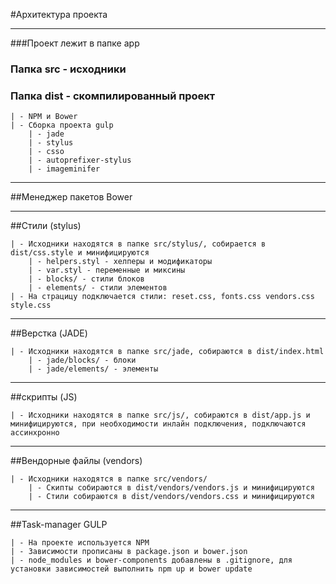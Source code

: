 #Архитектура проекта   

************************************************************************************
###Проект лежит в папке app  
  
### Папка src - исходники  
### Папка dist - скомпилированный проект  
	| - NPM и Bower  
	| - Сборка проекта gulp  
		| - jade  
		| - stylus  
		| - csso  
		| - autoprefixer-stylus  
		| - imageminifer  


************************************************************************************

##Менеджер пакетов Bower  

************************************************************************************

##Стили (stylus)  

	| - Исходники находятся в папке src/stylus/, собирается в dist/css.style и минифицируются  
		| - helpers.styl - хелперы и модификаторы  
		| - var.styl - переменные и миксины  
		| - blocks/ - стили блоков  
		| - elements/ - стили элементов  
	| - На страцицу подключается стили: reset.css, fonts.css vendors.css style.css  

************************************************************************************

##Верстка (JADE)  
  
	| - Исходники находятся в папке src/jade, собираются в dist/index.html  
		| - jade/blocks/ - блоки  
		| - jade/elements/ - элементы  

************************************************************************************

##скрипты (JS)  
  
	| - Исходники находятся в папке src/js/, собираются в dist/app.js и минифицируются, при необходимости инлайн подключения, подключаются ассинхронно  

************************************************************************************

##Вендорные файлы (vendors)  
  
	| - Исходники находятся в папке src/vendors/  
		| - Скипты собираются в dist/vendors/vendors.js и минифицируются  
		| - Стили собираются в dist/vendors/vendors.css и минифицируются  

************************************************************************************

##Task-manager GULP  

	| - На проекте используется NPM
	| - Зависимости прописаны в package.json и bower.json
	| - node_modules и bower-components добавлены в .gitignore, для установки зависимостей выполнить npm up и bower update